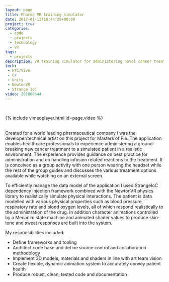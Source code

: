 ```yaml
---
layout: page
title: Pharma VR training simulator
date: 2017-01-12T16:44:29+00:00
project: true
categories:
  - code
  - projects
  - technology
  - VR
tags:
  - projects
description: VR training simulator for administering novel cancer treatment
tech:
 - HTC/Vive
 - C#
 - Unity
 - NewtonVR
 - Strange IoC
video: 201068644
---
```


<div class="img_row">
	<img class="col three" src="{{ site.baseurl }}/images/heroes/Darzalex.jpg" alt="" title="VR Simulator"/>
</div>
<br/>

{% include vimeoplayer.html id=page.video %}

<br/>
Created for a world leading pharmaceutical company I was the developer/technical artist on this project for Masters of Pie. The application enables healthcare professionals to experience administering a ground-breaking new cancer treatment to a simulated patient in a realistic environment. The experience provides guidance on best practice for administration and on handling infusion related reactions to the treatment. It is conceived as a group activity with one person wearing the headset while the rest of the group guides and discusses the various treatment options available while watching on an external screen.

To efficiently manage the data model of the application I used StrangeIoC dependency injection framework combined with the NewtonVR physics library to realistically simulate physical interactions. The patient is data modelled with various physical properties such as blood pressure, respiratory rate and blood oxygen levels, all of which respond realistically to the administration of the drug. In addition character animations controlled by a Mecanim state machine and animated shader values to produce skin-tone and sweat responses are built into the system.

My responsibilities included:

+ Define frameworks and tooling
+ Architect code base and define source control and collaboration methodology
+ Implement 3D models, materials and shaders in line with art team vision 
+ Create flexible, dynamic animation system to accurately convey patient health
+ Produce robust, clean, tested code and documentation




